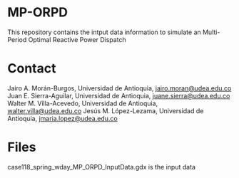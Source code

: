 # MP-ORPD
This repository contains the intput data information to simulate an Multi-Period Optimal Reactive Power Dispatch

# Contact 
Jairo A. Morán-Burgos, Universidad de Antioquia, jairo.moran@udea.edu.co
Juan E. Sierra-Aguilar, Universidad de Antioquia, juane.sierra@udea.edu.co
Walter M. Villa-Acevedo, Universidad de Antioquia, walter.villa@udea.edu.co
Jesús M. López-Lezama, Universidad de Antioquia, jmaria.lopez@udea.edu.co

# Files
case118_spring_wday_MP_ORPD_InputData.gdx is the input data
